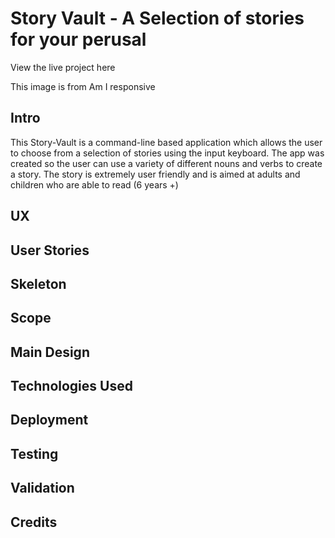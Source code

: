 # Story Vault - A Selection of stories for your perusal

View the live project here

This image is from Am I responsive

## Intro

This Story-Vault is a command-line based application which allows the user to choose from a selection of stories using the input keyboard. The app was created so the user can use a variety of different nouns and verbs to create a story. The story is extremely user friendly and is aimed at adults and children who are able to read (6 years +)

## UX

## User Stories

## Skeleton

## Scope

## Main Design

## Technologies Used

## Deployment

## Testing

## Validation

## Credits
